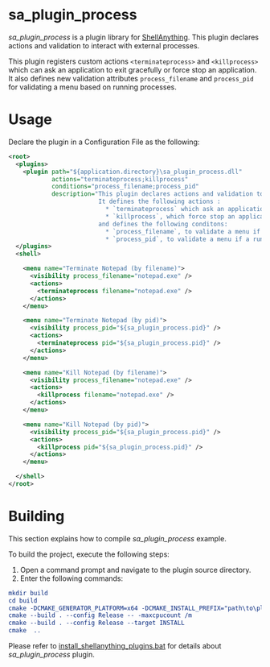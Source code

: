# sa_plugin_process #
_sa_plugin_process_ is a plugin library for [ShellAnything](https://github.com/end2endzone/ShellAnything). This plugin declares actions and validation to interact with external processes.

This plugin registers custom actions `<terminateprocess>` and `<killprocess>` which can ask an application to exit gracefully or force stop an application. It also defines new validation attributes `process_filename` and `process_pid` for validating a menu based on running processes.

# Usage #

Declare the plugin in a Configuration File as the following:
```xml
<root>
  <plugins>
    <plugin path="${application.directory}\sa_plugin_process.dll"
            actions="terminateprocess;killprocess"
            conditions="process_filename;process_pid"
            description="This plugin declares actions and validation to interract with external processes.
                         It defines the following actions :
                           * `terminateprocess` which ask an application to exit gracefully,
                           * `killprocess`, which force stop an application.
                         and defines the following conditons:
                           * `process_filename`, to validate a menu if a running process filename matches the value,
                           * `process_pid`, to validate a menu if a running process id (pid) matches the value" />
  </plugins>
  <shell>

    <menu name="Terminate Notepad (by filename)">
      <visibility process_filename="notepad.exe" />
      <actions>
        <terminateprocess filename="notepad.exe" />
      </actions>
    </menu>

    <menu name="Terminate Notepad (by pid)">
      <visibility process_pid="${sa_plugin_process.pid}" />
      <actions>
        <terminateprocess pid="${sa_plugin_process.pid}" />
      </actions>
    </menu>

    <menu name="Kill Notepad (by filename)">
      <visibility process_filename="notepad.exe" />
      <actions>
        <killprocess filename="notepad.exe" />
      </actions>
    </menu>

    <menu name="Kill Notepad (by pid)">
      <visibility process_pid="${sa_plugin_process.pid}" />
      <actions>
        <killprocess pid="${sa_plugin_process.pid}" />
      </actions>
    </menu>

  </shell>
</root>
```


# Building #

This section explains how to compile _sa_plugin_process_ example.

To build the project, execute the following steps:

1) Open a command prompt and navigate to the plugin source directory.
2) Enter the following commands:

```cmake
mkdir build
cd build
cmake -DCMAKE_GENERATOR_PLATFORM=x64 -DCMAKE_INSTALL_PREFIX="path\to\plugin\installation\directory" -DCMAKE_PREFIX_PATH="path\to\shellanything\installation\directory" ..
cmake --build . --config Release -- -maxcpucount /m
cmake --build . --config Release --target INSTALL
cmake  ..
```

Please refer to [install_shellanything_plugins.bat](https://github.com/end2endzone/ShellAnything/blob/master/ci/windows/install_shellanything_plugins.bat) for details about _sa_plugin_process_ plugin.
